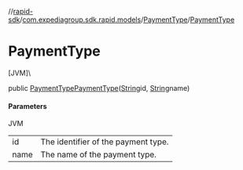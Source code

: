 //[rapid-sdk](../../../index.md)/[com.expediagroup.sdk.rapid.models](../index.md)/[PaymentType](index.md)/[PaymentType](-payment-type.md)

# PaymentType

[JVM]\

public [PaymentType](index.md)[PaymentType](-payment-type.md)([String](https://docs.oracle.com/javase/8/docs/api/java/lang/String.html)id, [String](https://docs.oracle.com/javase/8/docs/api/java/lang/String.html)name)

#### Parameters

JVM

| | |
|---|---|
| id | The identifier of the payment type. |
| name | The name of the payment type. |
